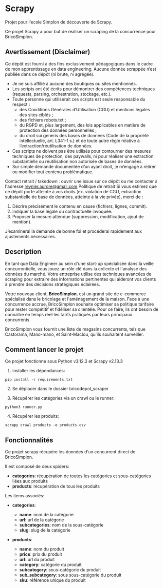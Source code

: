 # Scrapy
Projet pour l'ecole Simplon de découverte de Scrapy.

Ce projet Scrapy a pour but de réaliser un scraping de la concurrence pour BricoSimplon.

## Avertissement (Disclaimer)
Ce dépôt est fourni à des fins exclusivement pédagogiques dans le cadre de mon apprentissage en data engineering.
Aucune donnée scrappée n’est publiée dans ce dépôt (ni brute, ni agrégée).

- Je ne suis affilié à aucune des boutiques ou sites mentionnés.
- Les scripts ont été écrits pour démontrer des compétences techniques (requests, parsing, orchestration, stockage, etc.).
- Toute personne qui utiliserait ces scripts est seule responsable du respect :
    - des Conditions Générales d’Utilisation (CGU) et mentions légales des sites ciblés ;
    - des fichiers robots.txt ;
    - du RGPD et, plus largement, des lois applicables en matière de protection des données personnelles ;
    - du droit sui generis des bases de données (Code de la propriété intellectuelle, art. L341-1 s.) et de toute autre règle relative à l’extraction/réutilisation de données.
- Ces scripts ne doivent pas être utilisés pour contourner des mesures techniques de protection, des paywalls, ni pour réaliser une extraction substantielle ou réutilisation non autorisée de bases de données.
- Sur simple demande documentée d’un ayant droit, je m’engage à retirer ou modifier tout contenu problématique.

Contact retrait / takedown : ouvrir une issue sur ce dépôt ou me contacter à l'adresse reynier.aurore@gmail.com
Politique de retrait
Si vous estimez que ce dépôt porte atteinte à vos droits (ex. violation de CGU, extraction substantielle de base de données, atteinte à la vie privée), merci de :

1. Décrire précisément le contenu en cause (fichiers, lignes, commit).
2. Indiquer la base légale ou contractuelle invoquée.
3. Proposer la mesure attendue (suppression, modification, ajout de mention).

J’examinerai la demande de bonne foi et procéderai rapidement aux ajustements nécessaires.

## Description
En tant que Data Engineer au sein d'une start-up spécialisée dans la veille concurrentielle, vous jouez un rôle clé dans la collecte et l'analyse des données du marché. Votre entreprise utilise des techniques avancées de scraping pour extraire des informations pertinentes qui aideront vos clients à prendre des décisions stratégiques éclairées.

Votre nouveau client, **BricoSimplon**, est un grand site de e-commerce spécialisé dans le bricolage et l'aménagement de la maison. Face à une concurrence accrue, BricoSimplon souhaite optimiser sa politique tarifaire pour rester compétitif et fidéliser sa clientèle. Pour ce faire, ils ont besoin de connaître en temps réel les tarifs pratiqués par leurs principaux concurrents.

BricoSimplon vous fournit une liste de magasins concurrents, tels que Castorama, Mano-mano, et Saint-Maclou, qu'ils souhaitent surveiller. 

## Comment lancer le projet
Ce projet fonctionne sous Python v3.12.3 et Scrapy v2.13.3

1. Installer les dépendances:
```
pip install -r requirements.txt
```

2. Se déplacer dans le dossier bricodepot_scraper

3. Récupérer les catégories via un crawl ou le runner:
```
python3 runner.py
```

4. Récupérer les produits:
```
scrapy crawl products -o products.csv
```

## Fonctionnalités
Ce projet scrapy récupère les données d'un concurrent direct de BricoSimplon.

Il est composé de deux spiders:
- **categories**: récupération de toutes les catégories et sous-catégories liées aux produits
- **products**: récupération de tous les produits

Les items associés:
- **categories**:
    - **name**: nom de la catégorie
    - **url**: url de la catégorie
    - **subcategories**: nom de la sous-catégorie 
    - **slug**: slug de la catégorie
    
- **products**:
    - **name**: nom du produit
    - **price**: prix du produit
    - **url**: url du produit
    - **category**: catégorie du produit
    - **subcategory**: sous-catégorie du produit
    - **sub_subcategory**: sous sous-catégorie du produit
    - **sku**: référence unique du produit